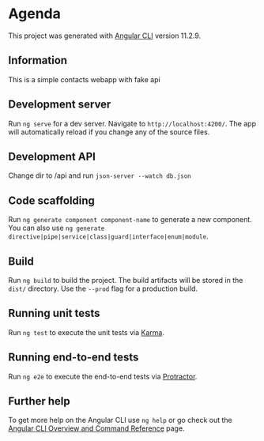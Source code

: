 # Agenda

This project was generated with [Angular CLI](https://github.com/angular/angular-cli) version 11.2.9.

## Information

This is a simple contacts webapp with fake api

## Development server

Run `ng serve` for a dev server. Navigate to `http://localhost:4200/`. The app will automatically reload if you change any of the source files.

## Development API

Change dir to /api and run `json-server --watch db.json`

## Code scaffolding

Run `ng generate component component-name` to generate a new component. You can also use `ng generate directive|pipe|service|class|guard|interface|enum|module`.

## Build

Run `ng build` to build the project. The build artifacts will be stored in the `dist/` directory. Use the `--prod` flag for a production build.

## Running unit tests

Run `ng test` to execute the unit tests via [Karma](https://karma-runner.github.io).

## Running end-to-end tests

Run `ng e2e` to execute the end-to-end tests via [Protractor](http://www.protractortest.org/).

## Further help

To get more help on the Angular CLI use `ng help` or go check out the [Angular CLI Overview and Command Reference](https://angular.io/cli) page.
